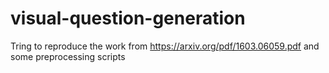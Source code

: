 # visual-question-generation

Tring to reproduce the work from https://arxiv.org/pdf/1603.06059.pdf and some preprocessing scripts











